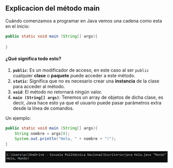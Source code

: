## Explicacion del método main

Cuándo comenzamos a programar en Java vemos una cadena como esta en el inicio:

``` java
public static void main (String[] args){

}
```

#### ¿Qué significa todo esto?

1. **`public`**: Es un modificador de acceso, en este caso al ser `public` cualquier **clase** o **paquete** puede acceder a este método.
2. **`static`**: Significa que no es necesario crear una **instancia** de la clase para acceder al método.
3. **`void`**: El método no retornará ningún valor.
4. **`main (String[] args)`**: Tenemos un array de objetos de dicha clase, es decir, Java hace esto ya que el usuario puede pasar parámetros extra desde la línea de comandos.

Un ejemplo:

``` java
public static void main (String[] args){
	String nombre = args[0];  
	System.out.println("Hola, " + nombre + "!"); 
} 
```

![](../images/01-cmd.PNG)